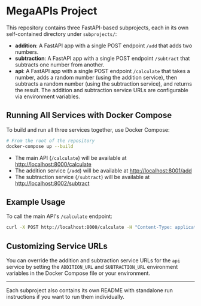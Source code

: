 # MegaAPIs Project

This repository contains three FastAPI-based subprojects, each in its own self-contained directory under `subprojects/`:

- **addition**: A FastAPI app with a single POST endpoint `/add` that adds two numbers.
- **subtraction**: A FastAPI app with a single POST endpoint `/subtract` that subtracts one number from another.
- **api**: A FastAPI app with a single POST endpoint `/calculate` that takes a number, adds a random number (using the addition service), then subtracts a random number (using the subtraction service), and returns the result. The addition and subtraction service URLs are configurable via environment variables.

## Running All Services with Docker Compose

To build and run all three services together, use Docker Compose:

```bash
# From the root of the repository
docker-compose up --build
```

- The main API (`/calculate`) will be available at [http://localhost:8000/calculate](http://localhost:8000/calculate)
- The addition service (`/add`) will be available at [http://localhost:8001/add](http://localhost:8001/add)
- The subtraction service (`/subtract`) will be available at [http://localhost:8002/subtract](http://localhost:8002/subtract)

## Example Usage

To call the main API's `/calculate` endpoint:

```bash
curl -X POST http://localhost:8000/calculate -H "Content-Type: application/json" -d '{"x": 5}'
```

## Customizing Service URLs

You can override the addition and subtraction service URLs for the `api` service by setting the `ADDITION_URL` and `SUBTRACTION_URL` environment variables in the Docker Compose file or your environment.

---

Each subproject also contains its own README with standalone run instructions if you want to run them individually.

